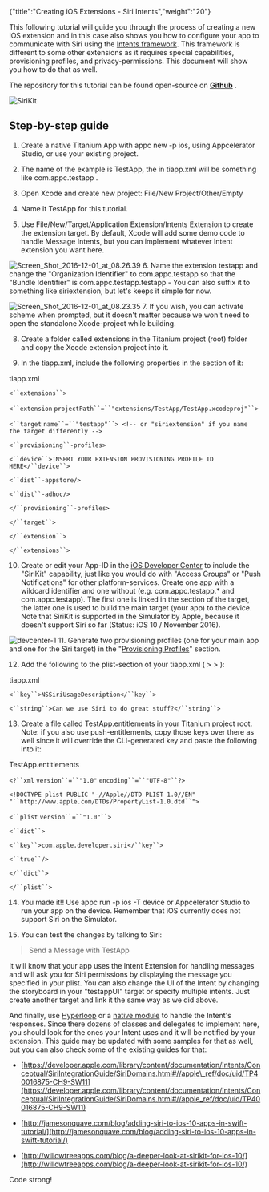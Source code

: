 {"title":"Creating iOS Extensions - Siri Intents","weight":"20"}

This following tutorial will guide you through the process of creating a new iOS extension and in this case also shows you how to configure your app to communicate with Siri using the [Intents framework](https://developer.apple.com/reference/intents). This framework is different to some other extensions as it requires special capabilities, provisioning profiles, and privacy-permissions. This document will show you how to do that as well.

The repository for this tutorial can be found open-source on **[Github](https://github.com/appcelerator-developer-relations/ios-extensions-sample-sirikit)** .

![SiriKit](/Images/appc/download/attachments/49152581/SiriKit.png)

## Step-by-step guide

1. Create a native Titanium App with appc new -p ios, using Appcelerator Studio, or use your existing project.

2. The name of the example is TestApp, the <id> in tiapp.xml will be something like com.appc.testapp .

3. Open Xcode and create new project: File/New Project/Other/Empty

4. Name it TestApp for this tutorial.

5. Use File/New/Target/Application Extension/Intents Extension to create the extension target. By default, Xcode will add some demo code to handle Message Intents, but you can implement whatever Intent extension you want here.

  ![Screen_Shot_2016-12-01_at_08.26.39](/Images/appc/download/attachments/49152581/Screen_Shot_2016-12-01_at_08.26.39.png)
6. Name the extension testapp and change the "Organization Identifier" to com.appc.testapp so that the "Bundle Identifier" is com.appc.testapp.testapp - You can also suffix it to something like siriextension, but let's keeps it simple for now.

  ![Screen_Shot_2016-12-01_at_08.23.35](/Images/appc/download/attachments/49152581/Screen_Shot_2016-12-01_at_08.23.35.png)
7. If you wish, you can activate scheme when prompted, but it doesn't matter because we won't need to open the standalone Xcode-project while building.

8. Create a folder called extensions in the Titanium project (root) folder and copy the Xcode extension project into it.

9. In the tiapp.xml, include the following properties in the <ios> section of it:

  tiapp.xml

  `<``extensions``>`

  `<``extension`  `projectPath``=``"extensions/TestApp/TestApp.xcodeproj"``>`

  `<``target`  `name``=``"testapp"``> <!-- or "siriextension" if you name the target differently -->`

  `<``provisioning``-profiles>`

  `<``device``>INSERT YOUR EXTENSION PROVISIONING PROFILE ID HERE</``device``>`

  `<``dist``-appstore/>`

  `<``dist``-adhoc/>`

  `</``provisioning``-profiles>`

  `</``target``>`

  `</``extension``>`

  `</``extensions``>`

10. Create or edit your App-ID in the [iOS Developer Center](https://developer.apple.com/account/ios/identifier/bundle) to include the "SiriKit" capability, just like you would do with "Access Groups" or "Push Notifications" for other platform-services. Create one app with a wildcard identifier and one without (e.g. com.appc.testapp.\* and com.appc.testapp). The first one is linked in the <provisioning-profiles> section of the target, the latter one is used to build the main target (your app) to the device. Note that SiriKit is supported in the Simulator by Apple, because it doesn't support Siri so far (Status: iOS 10 / November 2016).

  ![devcenter-1](/Images/appc/download/attachments/49152581/devcenter-1.png)
11. Generate two provisioning profiles (one for your main app and one for the Siri target) in the "[Provisioning Profiles](https://developer.apple.com/account/ios/profile/limited)" section.

12. Add the following to the plist-section of your tiapp.xml (<tiapp> > <ios> > <plist>):

  tiapp.xml

  `<``key``>NSSiriUsageDescription</``key``>`

  `<``string``>Can we use Siri to do great stuff?</``string``> `

13. Create a file called TestApp.entitlements in your Titanium project root. Note: if you also use push-entitlements, copy those keys over there as well since it will override the CLI-generated key and paste the following into it:

  TestApp.entitlements

  `<?``xml`  `version``=``"1.0"`  `encoding``=``"UTF-8"``?>`

  `<!DOCTYPE plist PUBLIC "-//Apple//DTD PLIST 1.0//EN" "``http://www.apple.com/DTDs/PropertyList-1.0.dtd``">`

  `<``plist`  `version``=``"1.0"``>`

  `<``dict``>`

  `<``key``>com.apple.developer.siri</``key``>`

  `<``true``/>`

  `</``dict``>`

  `</``plist``>`

14. You made it!! Use appc run -p ios -T device or Appcelerator Studio to run your app on the device. Remember that iOS currently does not support Siri on the Simulator.

15. You can test the changes by talking to Siri:

  > Send a Message with TestApp


It will know that your app uses the Intent Extension for handling messages and will ask you for Siri permissions by displaying the message you specified in your plist. You can also change the UI of the Intent by changing the storyboard in your "testappUI" target or specify multiple intents. Just create another target and link it the same way as we did above.

And finally, use [Hyperloop](https://www.appcelerator.com/mobile-app-development-products/hyperloop/) or a [native module](/docs/appc/Titanium_SDK/Titanium_SDK_How-tos/Extending_Titanium_Mobile/iOS_Module_Development_Guide/iOS_Module_Quick_Start/) to handle the Intent's responses. Since there dozens of classes and delegates to implement here, you should look for the ones your Intent uses and it will be notified by your extension. This guide may be updated with some samples for that as well, but you can also check some of the existing guides for that:

* [https://developer.apple.com/library/content/documentation/Intents/Conceptual/SiriIntegrationGuide/SiriDomains.html#//apple\_ref/doc/uid/TP40016875-CH9-SW11](https://developer.apple.com/library/content/documentation/Intents/Conceptual/SiriIntegrationGuide/SiriDomains.html#//apple_ref/doc/uid/TP40016875-CH9-SW11)

* [http://jamesonquave.com/blog/adding-siri-to-ios-10-apps-in-swift-tutorial/](http://jamesonquave.com/blog/adding-siri-to-ios-10-apps-in-swift-tutorial/)

* [http://willowtreeapps.com/blog/a-deeper-look-at-sirikit-for-ios-10/](http://willowtreeapps.com/blog/a-deeper-look-at-sirikit-for-ios-10/)


Code strong!
